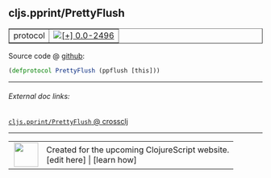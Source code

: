 ## cljs.pprint/PrettyFlush



 <table border="1">
<tr>
<td>protocol</td>
<td><a href="https://github.com/cljsinfo/cljs-api-docs/tree/0.0-2496"><img valign="middle" alt="[+] 0.0-2496" title="Added in 0.0-2496" src="https://img.shields.io/badge/+-0.0--2496-lightgrey.svg"></a> </td>
</tr>
</table>









Source code @ [github](https://github.com/clojure/clojurescript/blob/r3148/src/cljs/cljs/pprint.cljs#L120):

```clj
(defprotocol PrettyFlush (ppflush [this]))
```

<!--
Repo - tag - source tree - lines:

 <pre>
clojurescript @ r3148
└── src
    └── cljs
        └── cljs
            └── <ins>[pprint.cljs:120](https://github.com/clojure/clojurescript/blob/r3148/src/cljs/cljs/pprint.cljs#L120)</ins>
</pre>

-->

---



###### External doc links:

[`cljs.pprint/PrettyFlush` @ crossclj](http://crossclj.info/fun/cljs.pprint.cljs/PrettyFlush.html)<br>

---

 <table>
<tr><td>
<img valign="middle" align="right" width="48px" src="http://i.imgur.com/Hi20huC.png">
</td><td>
Created for the upcoming ClojureScript website.<br>
[edit here] | [learn how]
</td></tr></table>

[edit here]:https://github.com/cljsinfo/cljs-api-docs/blob/master/cljsdoc/cljs.pprint/PrettyFlush.cljsdoc
[learn how]:https://github.com/cljsinfo/cljs-api-docs/wiki/cljsdoc-files

<!--

This information was too distracting to show to readers, but I'll leave it
commented here since it is helpful to:

- pretty-print the data used to generate this document
- and show how to retrieve that data



The API data for this symbol:

```clj
{:ns "cljs.pprint",
 :name "PrettyFlush",
 :type "protocol",
 :full-name-encode "cljs.pprint/PrettyFlush",
 :source {:code "(defprotocol PrettyFlush (ppflush [this]))",
          :title "Source code",
          :repo "clojurescript",
          :tag "r3148",
          :filename "src/cljs/cljs/pprint.cljs",
          :lines [120]},
 :methods [{:name "ppflush", :signature ["[this]"], :docstring nil}],
 :full-name "cljs.pprint/PrettyFlush",
 :history [["+" "0.0-2496"]]}

```

Retrieve the API data for this symbol:

```clj
;; from Clojure REPL
(require '[clojure.edn :as edn])
(-> (slurp "https://raw.githubusercontent.com/cljsinfo/cljs-api-docs/catalog/cljs-api.edn")
    (edn/read-string)
    (get-in [:symbols "cljs.pprint/PrettyFlush"]))
```

-->
